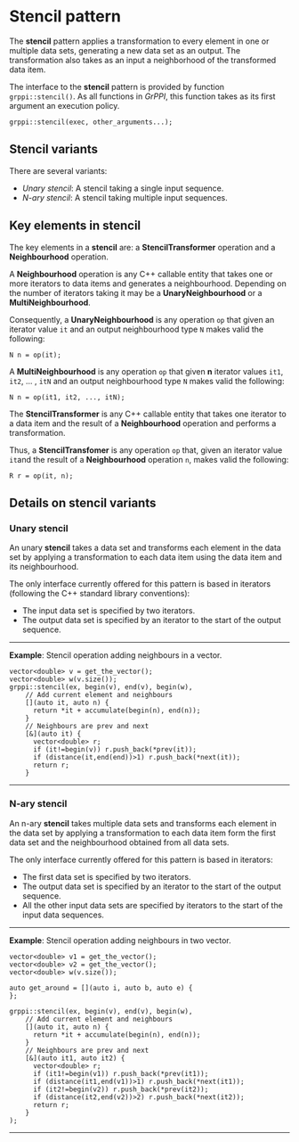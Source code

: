 # Stencil pattern

The **stencil** pattern applies a transformation to every element in one or
multiple data sets, generating a new data set as an output. The transformation
also takes as an input a neighborhood of the transformed data item.

The interface to the **stencil** pattern is provided by function
`grppi::stencil()`. As all functions in *GrPPI*, this function takes as its
first argument an execution policy.

~~~{.cpp}
grppi::stencil(exec, other_arguments...);
~~~

## Stencil variants

There are several variants:

* *Unary stencil*: A stencil taking a single input sequence.
* *N-ary stencil*: A stencil taking multiple input sequences.

## Key elements in stencil

The key elements in a **stencil** are: a **StencilTransformer** operation and a
**Neighbourhood** operation.

A **Neighbourhood** operation is any C++ callable entity that takes one or more 
iterators to data items and generates a neighbourhood. Depending on 
the number of iterators taking it may be a **UnaryNeighbourhood** or a 
**MultiNeighbourhood**.

Consequently, a **UnaryNeighbourhood** is any operation `op` that given an iterator 
value `it` and an output neighbourhood type `N` makes valid the following:

~~~{.cpp}
N n = op(it);
~~~

A **MultiNeighbourhood** is any operation `op` that given **n** iterator values
`it1`, `it2`, ... , `itN` and an output neighbourhood type `N` makes valid the following:

~~~{.cpp}
N n = op(it1, it2, ..., itN);
~~~

The **StencilTransformer** is any C++ callable entity that takes 
one iterator to a data item and the result of a **Neighbourhood** operation and performs
a transformation. 

Thus, a **StencilTransfomer** is any operation `op` that, given an iterator value `it`and 
the result of a **Neighbourhood** operation `n`, makes valid the following:

~~~{.cpp}
R r = op(it, n);
~~~

## Details on stencil variants

### Unary stencil

An unary **stencil** takes a data set and transforms each element in the data set by
applying a transformation to each data item using the data item and its neighbourhood.

The only interface currently offered for this pattern is based in iterators
(following the C++ standard library conventions):

* The input data set is specified by two iterators.
* The output data set is specified by an iterator to the start of the output sequence.

---
**Example**: Stencil operation adding neighbours in a vector.
~~~{.cpp}
vector<double> v = get_the_vector();
vector<double> w(v.size());
grppi::stencil(ex, begin(v), end(v), begin(w),
    // Add current element and neighbours
    [](auto it, auto n) {
      return *it + accumulate(begin(n), end(n)); 
    }
    // Neighbours are prev and next
    [&](auto it) {
      vector<double> r;
      if (it!=begin(v)) r.push_back(*prev(it));
      if (distance(it,end(end))>1) r.push_back(*next(it));
      return r;
    }
~~~
---

### N-ary stencil

An n-ary **stencil** takes multiple data sets and transforms each element in the data set by
applying a transformation to each data item form the first data set and the neighbourhood
obtained from all data sets.

The only interface currently offered for this pattern is based in iterators:

* The first data set is specified by two iterators.
* The output data set is specified by an iterator to the start of the output sequence.
* All the other input data sets are specified by iterators to the start of the input data sequences.

---
**Example**: Stencil operation adding neighbours in two vector.
~~~{.cpp}
vector<double> v1 = get_the_vector();
vector<double> v2 = get_the_vector();
vector<double> w(v.size());

auto get_around = [](auto i, auto b, auto e) {
};

grppi::stencil(ex, begin(v), end(v), begin(w),
    // Add current element and neighbours
    [](auto it, auto n) {
      return *it + accumulate(begin(n), end(n)); 
    }
    // Neighbours are prev and next
    [&](auto it1, auto it2) {
      vector<double> r;
      if (it1!=begin(v1)) r.push_back(*prev(it1));
      if (distance(it1,end(v1))>1) r.push_back(*next(it1));
      if (it2!=begin(v2)) r.push_back(*prev(it2));
      if (distance(it2,end(v2))>2) r.push_back(*next(it2));
      return r;
    }
);
~~~
---
